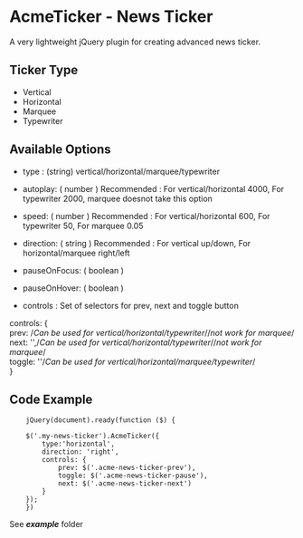 # AcmeTicker - News Ticker 

A very lightweight jQuery plugin for creating advanced news ticker.


## Ticker Type

 - Vertical
 - Horizontal
 - Marquee
 - Typewriter 

## Available Options

 - type :  (string)
vertical/horizontal/marquee/typewriter

 - autoplay: ( number ) 
Recommended : For vertical/horizontal 4000, For typewriter 2000, marquee doesnot take this option

 - speed: ( number )
Recommended : For vertical/horizontal 600, For typewriter 50, For marquee 0.05

 - direction: ( string )
Recommended : For vertical up/down, For horizontal/marquee right/left

 - pauseOnFocus: ( boolean )

 - pauseOnHover: ( boolean )

 - controls : Set of selectors for prev, next and toggle button
     
controls: {  
       prev: /*Can be used for vertical/horizontal/typewriter*//*not work for marquee*/  
      next: '',/*Can be used for vertical/horizontal/typewriter*//*not work for marquee*/  
      toggle: ''/*Can be used for vertical/horizontal/marquee/typewriter*/  
    }

## Code Example

        jQuery(document).ready(function ($) {  

        $('.my-news-ticker').AcmeTicker({  
            type:'horizontal',
            direction: 'right',
            controls: {  
                prev: $('.acme-news-ticker-prev'),
                toggle: $('.acme-news-ticker-pause'),
                next: $('.acme-news-ticker-next')
            }  
        });  
        })

See ***example*** folder
